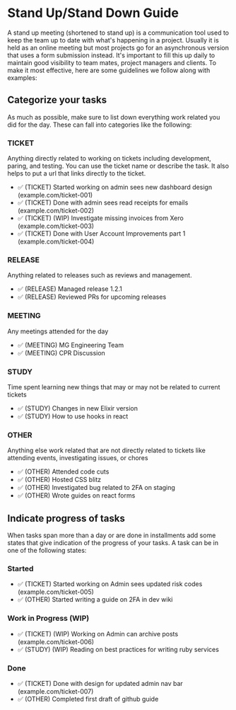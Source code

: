 # Stand Up/Stand Down Guide

A stand up meeting (shortened to stand up) is a communication tool used to keep the team up to date with what's happening in a project. Usually it is held as an online meeting but most projects go for an asynchronous version that uses a form submission instead. It's important to fill this up daily to maintain good visibility to team mates, project managers and clients. To make it most effective, here are some guidelines we follow along with examples:

## Categorize your tasks

As much as possible, make sure to list down everything work related you did for the day. These can fall into categories like the following:

### TICKET
Anything directly related to working on tickets including development, paring, and testing. You can use the ticket name or describe the task. It also helps to put a url that links directly to the ticket.
- ✅ (TICKET) Started working on admin sees new dashboard design (example.com/ticket-001)
- ✅ (TICKET) Done with admin sees read receipts for emails (example.com/ticket-002)
- ✅ (TICKET) (WIP) Investigate missing invoices from Xero (example.com/ticket-003)
- ✅ (TICKET) Done with User Account Improvements part 1 (example.com/ticket-004)

### RELEASE
Anything related to releases such as reviews and management.
- ✅ (RELEASE) Managed release 1.2.1
- ✅ (RELEASE) Reviewed PRs for upcoming releases

### MEETING
Any meetings attended for the day
- ✅ (MEETING) MG Engineering Team
- ✅ (MEETING) CPR Discussion

### STUDY
Time spent learning new things that may or may not be related to current tickets
- ✅ (STUDY) Changes in new Elixir version
- ✅ (STUDY) How to use hooks in react

### OTHER
Anything else work related that are not directly related to tickets like attending events, investigating issues, or chores
- ✅ (OTHER) Attended code cuts
- ✅ (OTHER) Hosted CSS blitz
- ✅ (OTHER) Investigated bug related to 2FA on staging
- ✅ (OTHER) Wrote guides on react forms

## Indicate progress of tasks

When tasks span more than a day or are done in installments add some states that give indication of the progress of your tasks. A task can be in one of the following states:

### Started
- ✅ (TICKET) Started working on Admin sees updated risk codes (example.com/ticket-005)
- ✅ (OTHER) Started writing a guide on 2FA in dev wiki
### Work in Progress (WIP)
- ✅ (TICKET) (WIP) Working on Admin can archive posts (example.com/ticket-006)
- ✅ (STUDY) (WIP) Reading on best practices for writing ruby services
### Done
- ✅ (TICKET) Done with design for updated admin nav bar (example.com/ticket-007)
- ✅ (OTHER) Completed first draft of github guide
